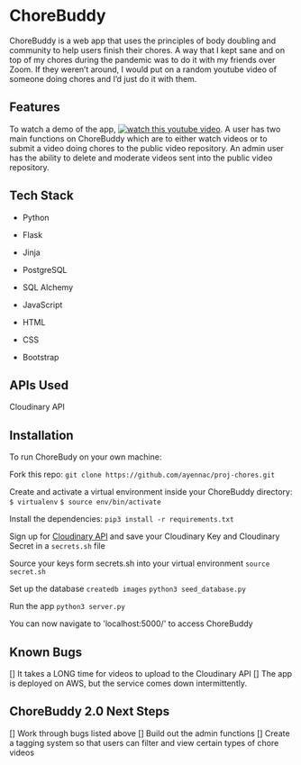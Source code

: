 # ChoreBuddy

ChoreBuddy is a web app that uses the principles of body doubling and community to help users finish their chores.  A way that I kept sane and on top of my chores during the pandemic was to do it with my friends over Zoom. If they weren’t around, I would put on a random youtube video of someone doing chores and I’d just do it with them. 


## Features
To watch a demo of the app, [![watch this youtube video](https://img.youtube.com/vi/3MLRlw7La2M/default.jpg)](https://youtu.be/3MLRlw7La2M). A user has two main functions on ChoreBuddy which are to either watch videos or to submit a video doing chores to the public video repository. An admin user has the ability to delete and moderate videos sent into the public video repository. 

## Tech Stack

- Python
- Flask
- Jinja
- PostgreSQL
- SQL Alchemy

- JavaScript
- HTML
- CSS
- Bootstrap

## APIs Used
Cloudinary API

## Installation 
To run ChoreBudy on your own machine: 

Fork this repo: 
`git clone https://github.com/ayennac/proj-chores.git`

Create and activate a virtual environment inside your ChoreBuddy directory:
`$ virtualenv`
`$ source env/bin/activate`

Install the dependencies:
`pip3 install -r requirements.txt`

Sign up for [Cloudinary API](https://cloudinary.com/) and save your Cloudinary Key and Cloudinary Secret in a `secrets.sh` file 

Source your keys form secrets.sh into your virtual environment 
`source secret.sh`

Set up the database
`createdb images`
`python3 seed_database.py`

Run the app
`python3 server.py`

You can now navigate to 'localhost:5000/' to access ChoreBuddy

## Known Bugs
[] It takes a LONG time for videos to upload to the Cloudinary API
[] The app is deployed on AWS, but the service comes down intermittently.


## ChoreBuddy 2.0 Next Steps
[] Work through bugs listed above 
[] Build out the admin functions 
[] Create a tagging system so that users can filter and view certain types of chore videos


